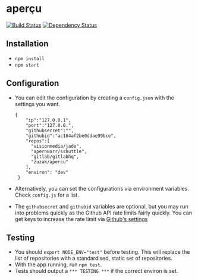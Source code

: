 # aperçu

[![Build Status](https://travis-ci.org/zuzak/apercu.png?branch=master)](https://travis-ci.org/zuzak/apercu)
[![Dependency Status](https://gemnasium.com/zuzak/apercu.png)](https://gemnasium.com/zuzak/apercu)

## Installation
* ``npm install``
* ``npm start``

## Configuration
* You can edit the configuration by creating a ``config.json`` with the
  settings you want.

  ```
  {
      "ip":"127.0.0.1",
      "port":"127.0.0.",
      "githubsecret":"",
      "githubid":"ac164af2be0ddae99bce",
      "repos":[
        "visionmedia/jade",
        "apernwarr/sshuttle",
        "gitlab/gitlabhq",
        "zuzak/apercu"
      ],
      "environ": "dev"
   }
   ```
* Alternatively, you can set the configurations via environment variables.
  Check ``config.js`` for a list.
* The ``githubsecret`` and ``githubid`` variables are optional, but you may run
  into problems quickly as the Github API rate limits fairly quickly.
  You can get keys to increase the rate limit via
  [Github's settings](https://github.com/settings/applications)

## Testing
* You should ``export NODE_ENV="test"`` before testing. This will replace the
  list of repositories with a standardised, static set of repositories.
* With the app running, run ``npm test``.
* Tests should output a ``*** TESTING ***`` if the correct environ is set.
